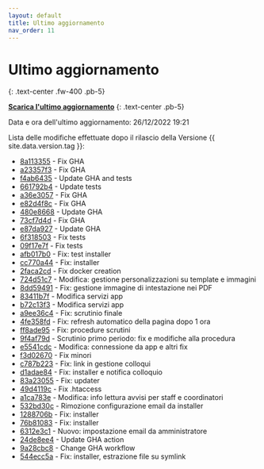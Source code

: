 ```yaml
---
layout: default
title: Ultimo aggiornamento
nav_order: 11
---
```


# Ultimo aggiornamento
{: .text-center .fw-400 .pb-5}

[**Scarica l'ultimo aggiornamento**](https://github.com/iisgiua/giuaschool/releases/download/update-v1.5.1/giuaschool-update-v1.5.1.zip)
{: .text-center .pb-5}

Data e ora dell'ultimo aggiornamento: 26/12/2022 19:21

Lista delle modifiche effettuate dopo il rilascio della Versione {{ site.data.version.tag }}:

- [8a113355](http://github.com/iisgiua/giuaschool/commit/8a113355e1f32cc1bb2c18098ce92fe6c422c991) - Fix GHA
- [a23357f3](http://github.com/iisgiua/giuaschool/commit/a23357f3a3cc7fad0bf6d6d2a77731eeb5ab609a) - Fix GHA
- [f4ab6435](http://github.com/iisgiua/giuaschool/commit/f4ab64358665c6f15cd92db67a585d2e48838bb3) - Update GHA and tests
- [661792b4](http://github.com/iisgiua/giuaschool/commit/661792b44b68bc31b0cf516db22c5293f7e7888b) - Update tests
- [a36e3057](http://github.com/iisgiua/giuaschool/commit/a36e3057183e8d7fe963b3205f17d189a22f881e) - Fix GHA
- [e82d4f8c](http://github.com/iisgiua/giuaschool/commit/e82d4f8c0fb00fb52351316df3e83f07ee38f2b4) - Fix GHA
- [480e8668](http://github.com/iisgiua/giuaschool/commit/480e866823654d6f8c8f7a24607eff2d7b1067a1) - Update GHA
- [73cf7d4d](http://github.com/iisgiua/giuaschool/commit/73cf7d4d88aa200f313125a42616b24a2840782b) - Fix GHA
- [e87da927](http://github.com/iisgiua/giuaschool/commit/e87da927c9f35962d0d79040ac949c515f53e38f) - Update GHA
- [6f318503](http://github.com/iisgiua/giuaschool/commit/6f3185033b884816127d7838b4fe28c2db235d6c) - Fix tests
- [09f17e7f](http://github.com/iisgiua/giuaschool/commit/09f17e7fc6ffa701a01e0eade8dd96cd3db4941c) - Fix tests
- [afb017b0](http://github.com/iisgiua/giuaschool/commit/afb017b0bd9e38360ab0dcc536ec506bbebd975e) - Fix: test installer
- [cc770a44](http://github.com/iisgiua/giuaschool/commit/cc770a4409fa5d9ca7f281772eac43a2804501cf) - Fix: installer
- [2faca2cd](http://github.com/iisgiua/giuaschool/commit/2faca2cd76913c143914fbd0d07f57ba66d2f9e1) - Fix docker creation
- [724d51c7](http://github.com/iisgiua/giuaschool/commit/724d51c7150b8223ac36a90fef58705b57956d0c) - Modifica: gestione personalizzazioni su template e immagini
- [8dd59491](http://github.com/iisgiua/giuaschool/commit/8dd594918c0495660bdf2ed4dcd531dd3afc5bd5) - Fix: gestione immagine di intestazione nei PDF
- [83411b7f](http://github.com/iisgiua/giuaschool/commit/83411b7fca49576030955a64018900d2fd9476a0) - Modifica servizi app
- [b72c13f3](http://github.com/iisgiua/giuaschool/commit/b72c13f33603cdcb80d01ef4c70eeb210685ffd9) - Modifica servizi app
- [a9ee36c4](http://github.com/iisgiua/giuaschool/commit/a9ee36c4385684473c439ebba646c441678b0263) - Fix: scrutinio finale
- [4fe358fd](http://github.com/iisgiua/giuaschool/commit/4fe358fdeb4be46ebf75e7d4e8560dc1d72db33c) - Fix: refresh automatico della pagina dopo 1 ora
- [ff8ade95](http://github.com/iisgiua/giuaschool/commit/ff8ade959eec5e458f3f2c8bfe387a187510d3b6) - Fix: procedure scrutini
- [9f4af79d](http://github.com/iisgiua/giuaschool/commit/9f4af79dba8ecebea80def08977b8ca942783c92) - Scrutinio primo periodo: fix e modifiche alla procedura
- [e5541cdc](http://github.com/iisgiua/giuaschool/commit/e5541cdc96a82993052bf520d6c5aa98658deb83) - Modifica: connessione da app e altri fix
- [f3d02670](http://github.com/iisgiua/giuaschool/commit/f3d02670e994b137129dd15d3e30a565fdee3197) - Fix minori
- [c787b223](http://github.com/iisgiua/giuaschool/commit/c787b2239225d40dce368e222184f4ef3396bb39) - Fix: link in gestione colloqui
- [d1adae84](http://github.com/iisgiua/giuaschool/commit/d1adae84c374329375c60bb4d3ec6bc628a8df3a) - Fix: installer e notifica colloquio
- [83a23055](http://github.com/iisgiua/giuaschool/commit/83a23055f011e6c5a279511432a81bdf4cb5d5f4) - Fix: updater
- [49d4119c](http://github.com/iisgiua/giuaschool/commit/49d4119cfa276b17c04c7c9914a5f1a5d9925308) - Fix .htaccess
- [a1ca783e](http://github.com/iisgiua/giuaschool/commit/a1ca783edeecbc8955e462e89a559283db2d609e) - Modifica: info lettura avvisi per staff e coordinatori
- [532bd30c](http://github.com/iisgiua/giuaschool/commit/532bd30c06142be40c89a673721108d70b023c5c) - Rimozione configurazione email da installer
- [1288706b](http://github.com/iisgiua/giuaschool/commit/1288706b02b43ed01c8c95f7a6d421d1e1fc1ea5) - Fix: installer
- [76b81083](http://github.com/iisgiua/giuaschool/commit/76b810830b677af473ec880af082a4b8f7fade65) - Fix: installer
- [6312e3c1](http://github.com/iisgiua/giuaschool/commit/6312e3c199b84e742452d06159b505a2b06108f3) - Nuovo: impostazione email da amministratore
- [24de8ee4](http://github.com/iisgiua/giuaschool/commit/24de8ee40fb9af826846a790262e9902cecd3a77) - Update GHA action
- [9a28cbc8](http://github.com/iisgiua/giuaschool/commit/9a28cbc847f2865c0d9a01c92c47e0e1c9862b72) - Change GHA workflow
- [544ecc5a](http://github.com/iisgiua/giuaschool/commit/544ecc5ab4a5ae366338243ed9bffb1edc98a3b6) - Fix: installer, estrazione file su symlink

